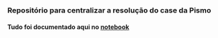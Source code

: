 ### Repositório para centralizar a resolução do case da Pismo

#### Tudo foi documentado aqui no [notebook](https://github.com/the-data-dude/portfolio/blob/master/analysis/pismo_interview/analysis.ipynb)
